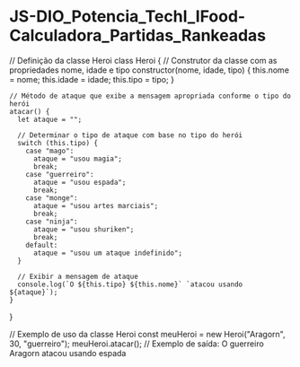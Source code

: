 # JS-DIO_Potencia_TechI_IFood-Calculadora_Partidas_Rankeadas

// Definição da classe Heroi
class Heroi {
    // Construtor da classe com as propriedades nome, idade e tipo
    constructor(nome, idade, tipo) {
      this.nome = nome;
      this.idade = idade;
      this.tipo = tipo;
    }
  
    // Método de ataque que exibe a mensagem apropriada conforme o tipo do herói
    atacar() {
      let ataque = "";
  
      // Determinar o tipo de ataque com base no tipo do herói
      switch (this.tipo) {
        case "mago":
          ataque = "usou magia";
          break;
        case "guerreiro":
          ataque = "usou espada";
          break;
        case "monge":
          ataque = "usou artes marciais";
          break;
        case "ninja":
          ataque = "usou shuriken";
          break;
        default:
          ataque = "usou um ataque indefinido";
      }
  
      // Exibir a mensagem de ataque
      console.log(`O ${this.tipo} ${this.nome}` `atacou usando ${ataque}`);
    }
  }
  
  // Exemplo de uso da classe Heroi
  const meuHeroi = new Heroi("Aragorn", 30, "guerreiro");
  meuHeroi.atacar(); // Exemplo de saída: O guerreiro Aragorn atacou usando espada

